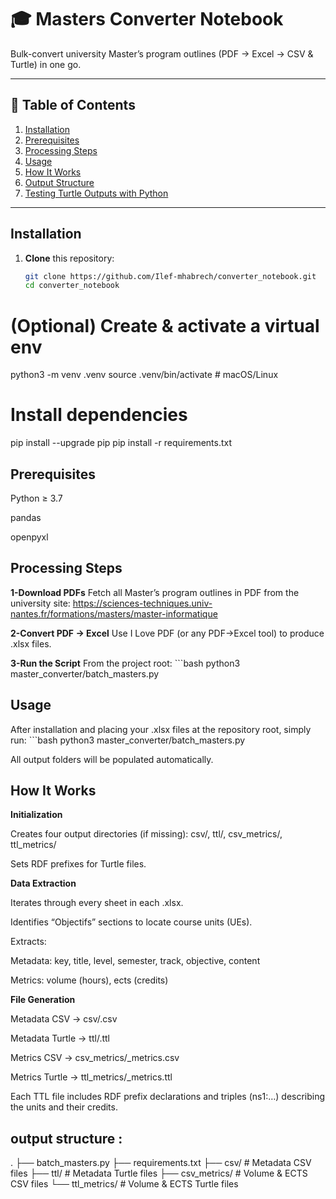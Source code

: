 # 🎓 Masters Converter Notebook

Bulk-convert university Master’s program outlines (PDF → Excel → CSV & Turtle) in one go.

---

## 🚀 Table of Contents

1. [Installation](#installation)  
2. [Prerequisites](#prerequisites)  
3. [Processing Steps](#processing-steps)  
4. [Usage](#usage)  
5. [How It Works](#how-it-works)  
6. [Output Structure](#output-structure) 
7. [Testing Turtle Outputs with Python](#Testing-Turtle-Outputs-with-Python) 

---

##  Installation

1. **Clone** this repository:
   ```bash
   git clone https://github.com/Ilef-mhabrech/converter_notebook.git
   cd converter_notebook

 # (Optional) Create & activate a virtual env

   python3 -m venv .venv
   source .venv/bin/activate      # macOS/Linux


# Install dependencies
pip install --upgrade pip
pip install -r requirements.txt

##  Prerequisites
Python ≥ 3.7

pandas

openpyxl

## Processing Steps

**1-Download PDFs**
Fetch all Master’s program outlines in PDF from the university site:
https://sciences-techniques.univ-nantes.fr/formations/masters/master-informatique

**2-Convert PDF → Excel**
Use I Love PDF (or any PDF→Excel tool) to produce .xlsx files.

**3-Run the Script**
From the project root:
    ```bash 
 python3 master_converter/batch_masters.py

## Usage
After installation and placing your .xlsx files at the repository root, simply run:
       ```bash 
python3 master_converter/batch_masters.py

All output folders will be populated automatically.

## How It Works
**Initialization**

Creates four output directories (if missing):
csv/, ttl/, csv_metrics/, ttl_metrics/

Sets RDF prefixes for Turtle files.

**Data Extraction**

Iterates through every sheet in each .xlsx.

Identifies “Objectifs” sections to locate course units (UEs).

Extracts:

Metadata: key, title, level, semester, track, objective, content

Metrics: volume (hours), ects (credits)

**File Generation**

Metadata CSV → csv/<basename>.csv

Metadata Turtle → ttl/<basename>.ttl

Metrics CSV → csv_metrics/<basename>_metrics.csv

Metrics Turtle → ttl_metrics/<basename>_metrics.ttl

Each TTL file includes RDF prefix declarations and triples (ns1:…) describing the units and their credits.

## output structure :
.
├── batch_masters.py
├── requirements.txt
├── csv/             # Metadata CSV files
├── ttl/             # Metadata Turtle files
├── csv_metrics/     # Volume & ECTS CSV files
└── ttl_metrics/     # Volume & ECTS Turtle files